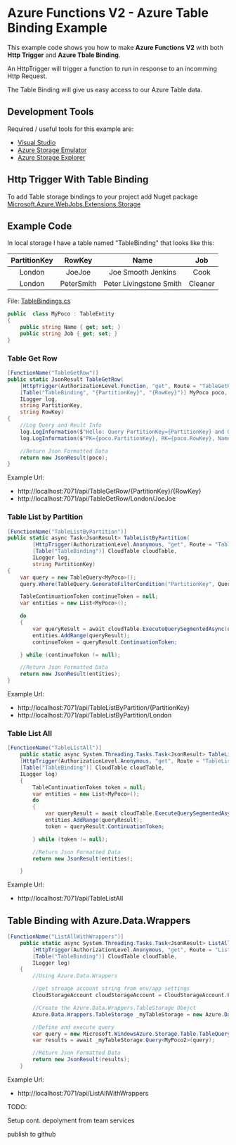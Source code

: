 ﻿# Azure Functions V2 - Azure Table Binding Example

This example code shows you how to make **Azure Functions V2** with both **Http Trigger** and **Azure Tbale Binding**.

An HttpTrigger will trigger a function to run in response to an incomming Http Request.

The Table Binding will give us easy access to our Azure Table data.

## Development Tools
Required / useful tools for this example are:

* [Visual Studio](https://visualstudio.microsoft.com/)
* [Azure Storage Emulator](https://docs.microsoft.com/en-us/azure/storage/common/storage-use-emulator)
* [Azure Storage Explorer](https://azure.microsoft.com/en-us/features/storage-explorer/)
 
   
## Http Trigger With Table Binding

To add Table storage bindings to your project add Nuget package [Microsoft.Azure.WebJobs.Extensions.Storage](https://www.nuget.org/packages/Microsoft.Azure.WebJobs.Extensions.Storage)

## Example Code



In local storage I have a table named "TableBinding" that looks like this:

| PartitionKey  |  RowKey       | Name              |           Job     |
| :--------:    | :-----:       | :--------:        |  :-----:          |
| London        |     JoeJoe    | Joe Smooth Jenkins | Cook             | 
| London        |     PeterSmith | Peter Livingstone Smith |  Cleaner    | 

File: [TableBindings.cs](TableBindings.cs)

```c#
public  class MyPoco : TableEntity
{
    public string Name { get; set; }
    public string Job { get; set; }
}
```


### Table Get Row
```c# 
[FunctionName("TableGetRow")]
public static JsonResult TableGetRow(
    [HttpTrigger(AuthorizationLevel.Function, "get", Route = "TableGetRow/{PartitionKey}/{RowKey}")] HttpRequest req,       //Trigger Route expects two parameters in Nice Url Style    
    [Table("TableBinding", "{PartitionKey}", "{RowKey}")] MyPoco poco,                                                      //poco is the object that will be returned from the table
    ILogger log,
    string PartitionKey,                                                                //pass the params into the function so we can use them if nessasary. 
    string RowKey)
{
    //Log Query and Reult Info
    log.LogInformation($"Hello: Query PartitionKey={PartitionKey} and Query RowKey={RowKey}");
    log.LogInformation($"PK={poco.PartitionKey}, RK={poco.RowKey}, Name={poco.Name}, Job={poco.Job}");

    //Return Json Formatted Data
    return new JsonResult(poco);
}

```

Example Url:
* http://localhost:7071/api/TableGetRow/{PartitionKey}/{RowKey}
* http://localhost:7071/api/TableGetRow/London/JoeJoe

  


### Table List by Partition
```c#
[FunctionName("TableListByPartition")]
public static async Task<JsonResult> TableListByPartition(
        [HttpTrigger(AuthorizationLevel.Anonymous, "get", Route = "TableListByPartition/{PartitionKey}")] HttpRequest req,
        [Table("TableBinding")] CloudTable cloudTable,
        ILogger log,
        string PartitionKey)
{
    var query = new TableQuery<MyPoco>();
    query.Where(TableQuery.GenerateFilterCondition("PartitionKey", QueryComparisons.Equal, PartitionKey));

    TableContinuationToken continueToken = null;
    var entities = new List<MyPoco>();

    do
    {
        var queryResult = await cloudTable.ExecuteQuerySegmentedAsync(query, continueToken);
        entities.AddRange(queryResult);
        continueToken = queryResult.ContinuationToken;

    } while (continueToken != null);

    //Return Json Formatted Data
    return new JsonResult(entities);
}
```

Example Url:
* http://localhost:7071/api/TableListByPartition/{PartitionKey}
* http://localhost:7071/api/TableListByPartition/London
 

### Table List All
```c#
[FunctionName("TableListAll")]
    public static async System.Threading.Tasks.Task<JsonResult> TableListAll(
    [HttpTrigger(AuthorizationLevel.Anonymous, "get", Route = "TableListAll")] HttpRequest req,
    [Table("TableBinding")] CloudTable cloudTable,
    ILogger log)
    { 
        TableContinuationToken token = null;
        var entities = new List<MyPoco>();
        do
        {
            var queryResult = await cloudTable.ExecuteQuerySegmentedAsync(new TableQuery<MyPoco>(), token);
            entities.AddRange(queryResult);
            token = queryResult.ContinuationToken;

        } while (token != null);

        //Return Json Formatted Data
        return new JsonResult(entities);

    }
```

Example Url:
* http://localhost:7071/api/TableListAll



## Table Binding with Azure.Data.Wrappers

```c#
[FunctionName("ListAllWithWrappers")]
    public static async System.Threading.Tasks.Task<JsonResult> ListAllWithWrappers(
        [HttpTrigger(AuthorizationLevel.Anonymous, "get", Route = "ListAllWithWrappers")] HttpRequest req,
        [Table("TableBinding")] CloudTable cloudTable,
        ILogger log)
    {            
        //Using Azure.Data.Wrappers 

        //get stroage account string from env/app settings
        CloudStorageAccount cloudStorageAccount = CloudStorageAccount.Parse(System.Environment.GetEnvironmentVariable("AzureWebJobsStorage"));

        //Create the Azure.Data.Wrappers.TableStorage Obejct 
        Azure.Data.Wrappers.TableStorage _myTableStorage = new Azure.Data.Wrappers.TableStorage(cloudTable.Name, cloudStorageAccount);

        //Define and execute query
        var query = new Microsoft.WindowsAzure.Storage.Table.TableQuery<MyPoco2>();
        var results = await _myTableStorage.Query<MyPoco2>(query);

        //Return Json Formatted Data
        return new JsonResult(results);
    }
```

Example Url:
* http://localhost:7071/api/ListAllWithWrappers




TODO:

Setup cont. depolyment from team services

publish to github
